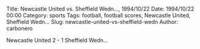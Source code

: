 Title: Newcastle United vs. Sheffield Wedn…, 1994/10/22
Date: 1994/10/22 00:00
Category: sports
Tags: football, football scores, Newcastle United, Sheffield Wedn…
Slug: newcastle-united-vs-sheffield-wedn
Author: carbonero


Newcastle United 2 - 1 Sheffield Wedn…
